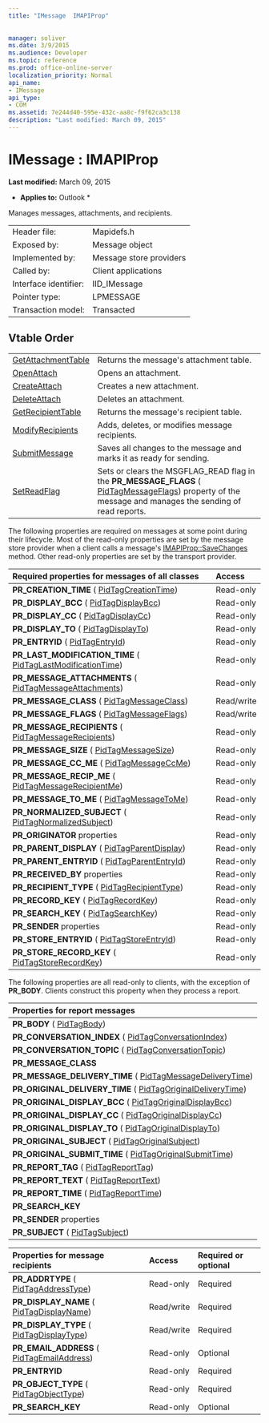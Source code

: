 ```yaml
---
title: "IMessage  IMAPIProp"
 
 
manager: soliver
ms.date: 3/9/2015
ms.audience: Developer
ms.topic: reference
ms.prod: office-online-server
localization_priority: Normal
api_name:
- IMessage
api_type:
- COM
ms.assetid: 7e244d40-595e-432c-aa8c-f9f62ca3c138
description: "Last modified: March 09, 2015"
---
```


# IMessage : IMAPIProp

 **Last modified:** March 09, 2015 
  
 * **Applies to:** Outlook * 
  
Manages messages, attachments, and recipients.
  
|||
|:-----|:-----|
|Header file:  <br/> |Mapidefs.h  <br/> |
|Exposed by:  <br/> |Message object  <br/> |
|Implemented by:  <br/> |Message store providers  <br/> |
|Called by:  <br/> |Client applications  <br/> |
|Interface identifier:  <br/> |IID_IMessage  <br/> |
|Pointer type:  <br/> |LPMESSAGE  <br/> |
|Transaction model:  <br/> |Transacted  <br/> |
   
## Vtable Order

|||
|:-----|:-----|
|[GetAttachmentTable](imessage-getattachmenttable.md) <br/> |Returns the message's attachment table.  <br/> |
|[OpenAttach](imessage-openattach.md) <br/> |Opens an attachment.  <br/> |
|[CreateAttach](imessage-createattach.md) <br/> |Creates a new attachment.  <br/> |
|[DeleteAttach](imessage-deleteattach.md) <br/> |Deletes an attachment.  <br/> |
|[GetRecipientTable](imessage-getrecipienttable.md) <br/> |Returns the message's recipient table.  <br/> |
|[ModifyRecipients](imessage-modifyrecipients.md) <br/> |Adds, deletes, or modifies message recipients.  <br/> |
|[SubmitMessage](imessage-submitmessage.md) <br/> |Saves all changes to the message and marks it as ready for sending.  <br/> |
|[SetReadFlag](imessage-setreadflag.md) <br/> |Sets or clears the MSGFLAG_READ flag in the **PR_MESSAGE_FLAGS** ( [PidTagMessageFlags](pidtagmessageflags-canonical-property.md)) property of the message and manages the sending of read reports.  <br/> |
   
The following properties are required on messages at some point during their lifecycle. Most of the read-only properties are set by the message store provider when a client calls a message's [IMAPIProp::SaveChanges](imapiprop-savechanges.md) method. Other read-only properties are set by the transport provider. 
  
|**Required properties for messages of all classes**|**Access**|
|:-----|:-----|
|**PR_CREATION_TIME** ( [PidTagCreationTime](pidtagcreationtime-canonical-property.md))  <br/> |Read-only  <br/> |
|**PR_DISPLAY_BCC** ( [PidTagDisplayBcc](pidtagdisplaybcc-canonical-property.md))  <br/> |Read-only  <br/> |
|**PR_DISPLAY_CC** ( [PidTagDisplayCc](pidtagdisplaycc-canonical-property.md))  <br/> |Read-only  <br/> |
|**PR_DISPLAY_TO** ( [PidTagDisplayTo](pidtagdisplayto-canonical-property.md))  <br/> |Read-only  <br/> |
|**PR_ENTRYID** ( [PidTagEntryId](pidtagentryid-canonical-property.md))  <br/> |Read-only  <br/> |
|**PR_LAST_MODIFICATION_TIME** ( [PidTagLastModificationTime](pidtaglastmodificationtime-canonical-property.md))  <br/> |Read-only  <br/> |
|**PR_MESSAGE_ATTACHMENTS** ( [PidTagMessageAttachments](pidtagmessageattachments-canonical-property.md))  <br/> |Read-only  <br/> |
|**PR_MESSAGE_CLASS** ( [PidTagMessageClass](pidtagmessageclass-canonical-property.md))  <br/> |Read/write  <br/> |
|**PR_MESSAGE_FLAGS** ( [PidTagMessageFlags](pidtagmessageflags-canonical-property.md))  <br/> |Read/write  <br/> |
|**PR_MESSAGE_RECIPIENTS** ( [PidTagMessageRecipients](pidtagmessagerecipients-canonical-property.md))  <br/> |Read-only  <br/> |
|**PR_MESSAGE_SIZE** ( [PidTagMessageSize](pidtagmessagesize-canonical-property.md))  <br/> |Read-only  <br/> |
|**PR_MESSAGE_CC_ME** ( [PidTagMessageCcMe](pidtagmessageccme-canonical-property.md))  <br/> |Read-only  <br/> |
|**PR_MESSAGE_RECIP_ME** ( [PidTagMessageRecipientMe](pidtagmessagerecipientme-canonical-property.md))  <br/> |Read-only  <br/> |
|**PR_MESSAGE_TO_ME** ( [PidTagMessageToMe](pidtagmessagetome-canonical-property.md))  <br/> |Read-only  <br/> |
|**PR_NORMALIZED_SUBJECT** ( [PidTagNormalizedSubject](pidtagnormalizedsubject-canonical-property.md))  <br/> |Read-only  <br/> |
|**PR_ORIGINATOR** properties  <br/> |Read-only  <br/> |
|**PR_PARENT_DISPLAY** ( [PidTagParentDisplay](pidtagparentdisplay-canonical-property.md))  <br/> |Read-only  <br/> |
|**PR_PARENT_ENTRYID** ( [PidTagParentEntryId](pidtagparententryid-canonical-property.md))  <br/> |Read-only  <br/> |
|**PR_RECEIVED_BY** properties  <br/> |Read-only  <br/> |
|**PR_RECIPIENT_TYPE** ( [PidTagRecipientType](pidtagrecipienttype-canonical-property.md))  <br/> |Read-only  <br/> |
|**PR_RECORD_KEY** ( [PidTagRecordKey](pidtagrecordkey-canonical-property.md))  <br/> |Read-only  <br/> |
|**PR_SEARCH_KEY** ( [PidTagSearchKey](pidtagsearchkey-canonical-property.md))  <br/> |Read-only  <br/> |
|**PR_SENDER** properties  <br/> |Read-only  <br/> |
|**PR_STORE_ENTRYID** ( [PidTagStoreEntryId](pidtagstoreentryid-canonical-property.md))  <br/> |Read-only  <br/> |
|**PR_STORE_RECORD_KEY** ( [PidTagStoreRecordKey](pidtagstorerecordkey-canonical-property.md))  <br/> |Read-only  <br/> |
   
The following properties are all read-only to clients, with the exception of **PR_BODY**. Clients construct this property when they process a report.
  
|**Properties for report messages**|
|:-----|
|**PR_BODY** ( [PidTagBody](pidtagbody-canonical-property.md))  <br/> |
|**PR_CONVERSATION_INDEX** ( [PidTagConversationIndex](pidtagconversationindex-canonical-property.md))  <br/> |
|**PR_CONVERSATION_TOPIC** ( [PidTagConversationTopic](pidtagconversationtopic-canonical-property.md))  <br/> |
|**PR_MESSAGE_CLASS** <br/> |
|**PR_MESSAGE_DELIVERY_TIME** ( [PidTagMessageDeliveryTime](pidtagmessagedeliverytime-canonical-property.md))  <br/> |
|**PR_ORIGINAL_DELIVERY_TIME** ( [PidTagOriginalDeliveryTime](pidtagoriginaldeliverytime-canonical-property.md))  <br/> |
|**PR_ORIGINAL_DISPLAY_BCC** ( [PidTagOriginalDisplayBcc](pidtagoriginaldisplaybcc-canonical-property.md))  <br/> |
|**PR_ORIGINAL_DISPLAY_CC** ( [PidTagOriginalDisplayCc](pidtagoriginaldisplaycc-canonical-property.md))  <br/> |
|**PR_ORIGINAL_DISPLAY_TO** ( [PidTagOriginalDisplayTo](pidtagoriginaldisplayto-canonical-property.md))  <br/> |
|**PR_ORIGINAL_SUBJECT** ( [PidTagOriginalSubject](pidtagoriginalsubject-canonical-property.md))  <br/> |
|**PR_ORIGINAL_SUBMIT_TIME** ( [PidTagOriginalSubmitTime](pidtagoriginalsubmittime-canonical-property.md))  <br/> |
|**PR_REPORT_TAG** ( [PidTagReportTag](pidtagreporttag-canonical-property.md))  <br/> |
|**PR_REPORT_TEXT** ( [PidTagReportText](pidtagreporttext-canonical-property.md))  <br/> |
|**PR_REPORT_TIME** ( [PidTagReportTime](pidtagreporttime-canonical-property.md))  <br/> |
|**PR_SEARCH_KEY** <br/> |
|**PR_SENDER** properties  <br/> |
|**PR_SUBJECT** ( [PidTagSubject](pidtagsubject-canonical-property.md))  <br/> |
   
|**Properties for message recipients**|**Access**|**Required or optional**|
|:-----|:-----|:-----|
|**PR_ADDRTYPE** ( [PidTagAddressType](pidtagaddresstype-canonical-property.md))  <br/> |Read-only  <br/> |Required  <br/> |
|**PR_DISPLAY_NAME** ( [PidTagDisplayName](pidtagdisplayname-canonical-property.md))  <br/> |Read/write  <br/> |Required  <br/> |
|**PR_DISPLAY_TYPE** ( [PidTagDisplayType](pidtagdisplaytype-canonical-property.md))  <br/> |Read/write  <br/> |Required  <br/> |
|**PR_EMAIL_ADDRESS** ( [PidTagEmailAddress](pidtagemailaddress-canonical-property.md))  <br/> |Read-only  <br/> |Optional  <br/> |
|**PR_ENTRYID** <br/> |Read-only  <br/> |Required  <br/> |
|**PR_OBJECT_TYPE** ( [PidTagObjectType](pidtagobjecttype-canonical-property.md))  <br/> |Read-only  <br/> |Required  <br/> |
|**PR_SEARCH_KEY** <br/> |Read-only  <br/> |Optional  <br/> |
   

